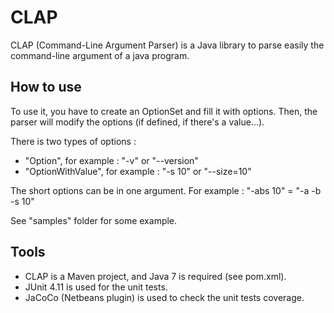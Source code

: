 CLAP
====

CLAP (Command-Line Argument Parser) is a Java library to parse easily the command-line argument of a java program.

How to use
-----------

To use it, you have to create an OptionSet and fill it with options.
Then, the parser will modify the options (if defined, if there's a value...).

There is two types of options : 
  - "Option", for example : "-v" or "--version"
  - "OptionWithValue", for example : "-s 10" or "--size=10"
  
The short options can be in one argument. For example : "-abs 10" = "-a -b -s 10"

See "samples" folder for some example.



Tools
-----

- CLAP is a Maven project, and Java 7 is required (see pom.xml).
- JUnit 4.11 is used for the unit tests.
- JaCoCo (Netbeans plugin) is used to check the unit tests coverage.
